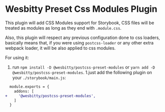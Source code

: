 # Wesbitty Preset Css Modules Plugin

This plugin will add CSS Modules support for Storybook, CSS files will be treated
as modules as long as they end with `.module.css`.

Also, this plugin will respect any previous configuration done to css loaders,
basically means that, if you were using `postcss-loader` or any other extra
webpack loader, it will be also applied to css modules.

For using it:
1. run `npm install -D @wesbitty/postcss-preset-modules` or `yarn add -D @wesbitty/postcss-preset-modules`.
1.just add the following plugin on your `./storybook/main.js`:

```diff
  module.exports = {
    addons: [
+     '@wesbitty/postcss-preset-modules',
    ]
  }
```
